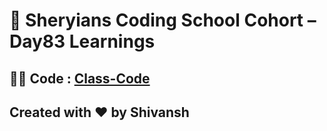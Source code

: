 # 🦁 Sheryians Coding School Cohort – Day83 Learnings

## 🧑‍💻 Code : [Class-Code](../Day83/code/src/App.jsx)



## Created with ❤️ by Shivansh
